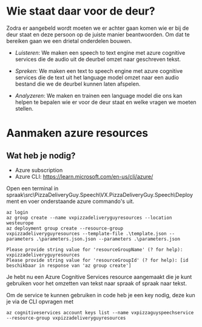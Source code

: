 # Wie staat daar voor de deur?
Zodra er aangebeld wordt moeten we er achter gaan komen wie er bij de deur staat en deze persoon op de juiste manier beantwoorden. Om dat te bereiken gaan we een drietal onderdelen bouwen.

- *Luisteren*: We maken een speech to text engine met azure cognitive services die de audio uit de deurbel omzet naar geschreven tekst.

- *Spreken*: We maken een text to speech engine met azure cognitive services die de text uit het language model omzet naar een audio bestand die we de deurbel kunnen laten afspelen.

- *Analyzeren*: We maken en trainen een language model die ons kan helpen te bepalen wie er voor de deur staat en welke vragen we moeten stellen.

# Aanmaken azure resources
## Wat heb je nodig?

- Azure subscription
- Azure CLI: https://learn.microsoft.com/en-us/cli/azure/

Open een terminal in spraak\src\PizzaDeliveryGuy.Speech\VX.PizzaDeliveryGuy.Speech\Deployment en voer onderstaande azure commando's uit.

```
az login 
az group create --name vxpizzadeliveryguyresources --location westeurope
az deployment group create --resource-group vxpizzadeliveryguyresources --template-file .\template.json --parameters .\parameters.json.json --parameters .\parameters.json

Please provide string value for 'resourceGroupName' (? for help): vxpizzadeliveryguyresources
Please provide string value for 'resourceGroupId' (? for help): [id beschikbaar in response van 'az group create']
```
Je hebt nu een Azure Cognitive Services resource aangemaakt die je kunt gebruiken voor het omzetten van tekst naar spraak of spraak naar tekst.

Om de service te kunnen gebruiken in code heb je een key nodig, deze kun je via de CLI opvragen met

```
az cognitiveservices account keys list --name vxpizzaguyspeechservice --resource-group vxpizzadeliveryguyresources
```